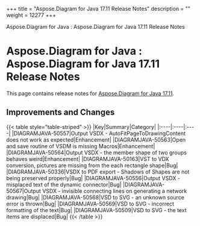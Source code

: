 +++
title = "Aspose.Diagram for Java 17.11 Release Notes" 
description = "" 
weight = 12277 
+++

Aspose.Diagram for Java : Aspose.Diagram for Java 17.11 Release Notes  

# Aspose.Diagram for Java : Aspose.Diagram for Java 17.11 Release Notes


This page contains release notes for [Aspose.Diagram for Java 17.11](http://maven.aspose.com/repository/simple/ext-release-local/com/aspose/aspose-diagram/17.11/).

## Improvements and Changes

{{< table style="table-striped" >}}
|Key|Summary|Category|
|:----|:----|:----|
|DIAGRAMJAVA-50557|Output VSDX - AutoFitPageToDrawingContent does not work as expected|Enhancement|
|DIAGRAMJAVA-50563|Open and save routine of VSDM is missing Macros|Enhancement|
|DIAGRAMJAVA-50564|Output VSDX - the member shape of two groups behaves weird|Enhancement|
|DIAGRAMJAVA-50163|VST to VDX conversion, pictures are missing from the each rectangle shape|Bug|
|DIAGRAMJAVA-50336|VSDX to PDF export - Shadows of Shapes are not being preserved properly|Bug|
|DIAGRAMJAVA-50556|Output VSDX - misplaced text of the dynamic connector|Bug|
|DIAGRAMJAVA-50567|Output VSDX - invisible connecting lines on generating a network drawing|Bug|
|DIAGRAMJAVA-50568|VSD to SVG - an unknown source error is thrown|Bug|
|DIAGRAMJAVA-50569|VSD to SVG - incorrect formatting of the text|Bug|
|DIAGRAMJAVA-50509|VSD to SVG - the text items are displaced|Bug|
{{< /table >}}

